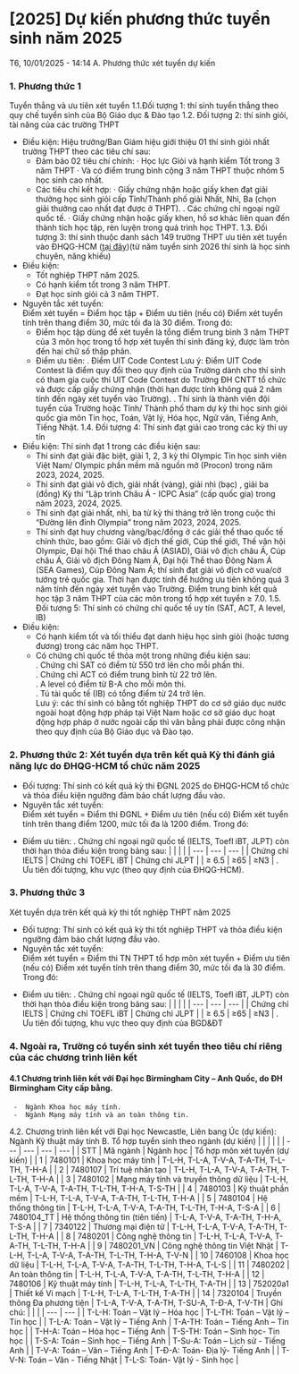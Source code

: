 # [2025] Dự kiến phương thức tuyển sinh năm 2025
T6, 10/01/2025 - 14:14
A. Phương thức xét tuyển dự kiến
### 1. Phương thức 1
Tuyển thẳng và ưu tiên xét tuyển
1.1.Đối tượng 1: thí sinh tuyển thẳng theo quy chế tuyển sinh của Bộ Giáo dục & Đào tạo
1.2. Đối tượng 2: thí sinh giỏi, tài năng của các trường THPT
- Điều kiện: Hiệu trưởng/Ban Giám hiệu giới thiệu 01 thí sinh giỏi nhất trường THPT theo các tiêu chí sau:
   + Đảm bảo 02 tiêu chí chính:
   · Học lực Giỏi và hạnh kiểm Tốt trong 3 năm THPT
   · Và có điểm trung bình cộng 3 năm THPT thuộc nhóm 5 học sinh cao nhất.
  + Các tiêu chí kết hợp:
   · Giấy chứng nhận hoặc giấy khen đạt giải thưởng học sinh giỏi cấp Tỉnh/Thành phố giải Nhất, Nhì, Ba (chọn giải thưởng cao nhất đạt được ở THPT).
   . Các chứng chỉ ngoại ngữ quốc tế.
   · Giấy chứng nhận hoặc giấy khen, hồ sơ khác liên quan đến thành tích học tập, rèn luyện trong quá trình học THPT.
1.3. Đối tượng 3: thí sinh thuộc danh sách 149 trường THPT ưu tiên xét tuyển vào ĐHQG-HCM ([tại đây](/sites/default/files/uploads/images/202501/danhsach_thpt_utxt_2025_0.docx))(từ năm tuyển sinh 2026 thí sinh là học sinh chuyên, năng khiếu)
- Điều kiện:
  + Tốt nghiệp THPT năm 2025.
  + Có hạnh kiểm tốt trong 3 năm THPT.
  + Đạt học sinh giỏi cả 3 năm THPT.
- Nguyên tắc xét tuyển:  
  Điểm xét tuyển = Điểm học tập + Điểm ưu tiên (nếu có)
  Điểm xét tuyển tính trên thang điểm 30, mức tối đa là 30 điểm. Trong đó:
   + Điểm học tập dùng để xét tuyển là tổng điểm trung bình 3 năm THPT của 3 môn học trong tổ hợp xét tuyển thí sinh đăng ký, được làm tròn đến hai chữ số thập phân.
    + Điểm ưu tiên:
      . Điểm UIT Code Contest
Lưu ý: Điểm UIT Code Contest là điểm quy đổi theo quy định của Trường dành cho thí sinh có tham gia cuộc thi UIT Code Contest do Trường ĐH CNTT tổ chức và được cấp giấy                chứng nhận (thời hạn được tính không quá 2 năm tính đến ngày xét tuyển vào Trường).
     . Thí sinh là thành viên đội tuyển của Trường hoặc Tỉnh/ Thành phố tham dự kỳ thi học sinh giỏi quốc gia môn Tin học, Toán, Vật lý, Hóa học, Ngữ văn, Tiếng Anh, Tiếng Nhật.
1.4. Đối tượng 4: Thí sinh đạt  giải cao trong các kỳ thi uy tín
- Điều kiện:
Thí sinh đạt 1 trong các điều kiện sau:
   + Thí sinh đạt giải đặc biệt, giải 1, 2, 3 kỳ thi Olympic Tin học sinh viên Việt Nam/ Olympic phần mềm mã nguồn mở (Procon) trong  năm 2023, 2024, 2025.
   + Thí sinh đạt giải vô địch, giải nhất (vàng), giải nhì (bạc) , giải ba (đồng) Kỳ thi “Lập trình Châu Á - ICPC Asia” (cấp quốc gia) trong năm 2023, 2024, 2025.
   + Thí sinh đạt giải nhất, nhì, ba từ kỳ thi tháng trở lên trong cuộc thi “Đường lên đỉnh Olympia” trong năm 2023, 2024, 2025.
  + Thí sinh đạt huy chương vàng/bạc/đồng ở các giải thể thao quốc tế chính thức, bao gồm: Giải vô địch thế giới, Cúp thế giới, Thế vận hội Olympic, Đại hội Thể thao châu Á (ASIAD), Giải vô địch châu Á, Cúp châu Á, Giải vô địch Đông Nam Á, Đại hội Thể thao Đông Nam Á (SEA Games), Cúp Đông Nam Á; thí sinh đạt giải vô địch cờ vua/cờ tướng trẻ quốc gia. Thời hạn được tính để hưởng ưu tiên không quá 3 năm tính đến ngày xét tuyển vào Trường. Điểm trung bình kết quả học tập 3 năm THPT của các môn trong tổ hợp xét tuyển ≥ 7.0.
1.5. Đối tượng 5: Thí sinh có chứng chỉ quốc tế uy tín (SAT, ACT, A level, IB)
- Điều kiện:  
   + Có hạnh kiểm tốt và tối thiểu đạt danh hiệu học sinh giỏi (hoặc tương đương) trong các năm học THPT.  
   + Có chứng chỉ quốc tế thỏa một trong những điều kiện sau:  
    . Chứng chỉ SAT có điểm từ 550 trở lên cho mỗi phần thi.  
    . Chứng chỉ ACT có điểm trung bình từ 22 trở lên.  
    . A level có điểm từ B-A cho mỗi môn thi.  
    . Tú tài quốc tế (IB) có tổng điểm từ 24 trở lên.  
    Lưu ý: các thí sinh có bằng tốt nghiệp THPT do cơ sở giáo dục nước ngoài hoạt động hợp pháp tại Việt Nam hoặc cơ sở giáo dục hoạt động hợp pháp ở nước ngoài cấp thì văn bằng      phải được công nhận theo quy định của Bộ Giáo dục và Đào tạo.
### 2. Phương thức 2: Xét tuyển dựa trên kết quả Kỳ thi đánh giá năng lực do ĐHQG-HCM tổ chức năm 2025
- Đối tượng: Thí sinh có kết quả kỳ thi ĐGNL 2025 do ĐHQG-HCM tổ chức và thỏa điều kiện ngưỡng đảm bảo chất lượng đầu vào.
- Nguyên tắc xét tuyển:  
  Điểm xét tuyển = Điểm thi ĐGNL + Điểm ưu tiên (nếu có)
  Điểm xét tuyển tính trên thang điểm 1200, mức tối đa là 1200 điểm. Trong đó:
+ Điểm ưu tiên:
    . Chứng chỉ ngoại ngữ quốc tế (IELTS, Toefl iBT, JLPT) còn thời hạn thỏa điều kiện trong bảng sau:
|  |  |  |
| --- | --- | --- |
| Chứng chỉ IELTS | Chứng chỉ TOEFL iBT | Chứng chỉ JLPT |
| ≥ 6.5 | ≥65 | ≥N3 |
     . Ưu tiên đối tượng, khu vực (theo quy định của ĐHQG-HCM).
### 3. Phương thức 3
Xét tuyển dựa trên kết quả kỳ thi tốt nghiệp THPT năm 2025
- Đối tượng: Thí sinh có kết quả kỳ thi tốt nghiệp THPT và thỏa điều kiện ngưỡng đảm bảo chất lượng đầu vào.
- Nguyên tắc xét tuyển:  
  Điểm xét tuyển = Điểm thi TN THPT tổ hợp môn xét tuyển + Điểm ưu tiên (nếu có)
  Điểm xét tuyển tính trên thang điểm 30, mức tối đa là 30 điểm. Trong đó:
+ Điểm ưu tiên:
   . Chứng chỉ ngoại ngữ quốc tế (IELTS, Toefl iBT, JLPT) còn thời hạn thỏa điều kiện trong bảng sau:
|  |  |  |
| --- | --- | --- |
| Chứng chỉ IELTS | Chứng chỉ TOEFL iBT | Chứng chỉ JLPT |
| ≥ 6.5 | ≥65 | ≥N3 |
   . Ưu tiên đối tượng, khu vực theo quy định của BGD&ĐT
### 4. Ngoài ra, Trường có tuyển sinh xét tuyển theo tiêu chí riêng của các chương trình liên kết
#### 4.1 Chương trình liên kết với Đại học Birmingham City – Anh Quốc, do ĐH Birmingham  City cấp  bằng.
     -  Ngành Khoa học máy tính.  
     -  Ngành Mạng máy tính và an toàn thông tin.
4.2. Chương trình liên kết với Đại học Newcastle, Liên bang Úc (dự kiến): Ngành Kỹ thuật máy tính
B. Tổ hợp tuyển sinh theo ngành (dự kiến)
|  |  |  |  |
| --- | --- | --- | --- |
| STT | Mã ngành | Ngành học | Tổ hợp môn xét tuyển (dự kiến) |
| 1 | 7480101 | Khoa học máy tính | T-L-H, T-L-A, T-V-A, T-A-TH, T-L-TH, T-H-A |
| 2 | 7480107 | Trí tuệ nhân tạo | T-L-H, T-L-A, T-V-A, T-A-TH, T-L-TH, T-H-A |
| 3 | 7480102 | Mạng máy tính và truyền thông dữ liệu | T-L-H, T-L-A, T-V-A, T-A-TH, T-L-TH, T-H-A, T-S-TH |
| 4 | 7480103 | Kỹ thuật phần mềm | T-L-H, T-L-A, T-V-A, T-A-TH, T-L-TH, T-H-A |
| 5 | 7480104 | Hệ thống thông tin | T-L-H, T-L-A, T-V-A, T-A-TH, T-L-TH, T-H-A, T-S-A |
| 6 | 7480104\_TT | Hệ thống thông tin (tiên tiến) | T-L-A, T-V-A, T-A-TH, T-H-A, T-S-A |
| 7 | 7340122 | Thương mại điện tử | T-L-H, T-L-A, T-V-A, T-A-TH, T-L-TH, T-H-A |
| 8 | 7480201 | Công nghệ thông tin | T-L-H, T-L-A, T-V-A, T-A-TH, T-L-TH, T-H-A |
| 9 | 7480201\_VN | Công nghệ thông tin Việt Nhật | T-L-H, T-L-A, T-V-A, T-A-TH, T-L-TH, T-H-A, T-V-N |
| 10 | 7460108 | Khoa học dữ liệu | T-L-H, T-L-A, T-V-A, T-A-TH, T-L-TH, T-H-A, T-L-S |
| 11 | 7480202 | An toàn thông tin | T-L-H, T-L-A, T-V-A, T-A-TH, T-L-TH, T-H-A |
| 12 | 7480106 | Kỹ thuật máy tính | T-L-H, T-L-A, T-L-TH, T-A-TH |
| 13 | 752020a1 | Thiết kế Vi mạch | T-L-H, T-L-A, T-L-TH, T-A-TH |
| 14 | 7320104 | Truyền thông Đa phương tiện | T-L-A, T-V-A, T-A-TH,  T-SU-A, T-Đ-A, T-V-TH |
       Ghi chú:
|  |  |
| --- | --- |
| T-L-H:   Toán – Vật lý – Hóa học | T-L-TH:   Toán – Vật lý – Tin học |
| T-L-A:   Toán – Vật lý – Tiếng Anh | T-A-TH:   Toán – Tiếng Anh – Tin học |
| T-H-A:   Toán – Hóa học – Tiếng Anh | T-S-TH:   Toán – Sinh học- Tin học |
| T-S-A:   Toán – Sinh học – Tiếng Anh | T-Su-A:   Toán – Lịch sử - Tiếng Anh |
| T-V-A:   Toán – Văn – Tiếng Anh | T-Đ-A:   Toán- Địa lý- Tiếng Anh |
| T-V-N:   Toán – Văn - Tiếng Nhật | T-L-S:   Toán- Vật lý - Sinh học |